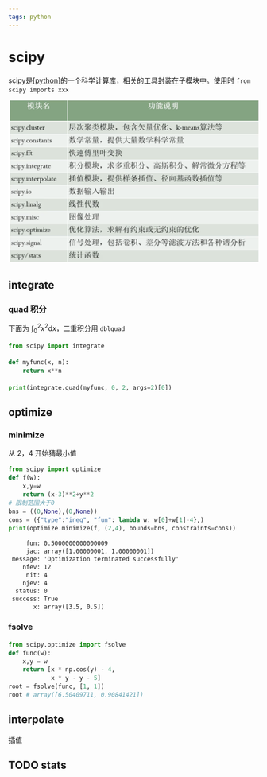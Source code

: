 ```yaml
---
tags: python
---
```


# scipy

scipy是[[python]]的一个科学计算库，相关的工具封装在子模块中。使用时 `from scipy imports xxx`

![scipy](../../attachments/2022-05-31-10-44-52.png)

## integrate

### quad 积分

下面为 $\int_0^2x^2\mathrm{d}x$，二重积分用 `dblquad`

```python
from scipy import integrate

def myfunc(x, n):
    return x**n

print(integrate.quad(myfunc, 0, 2, args=2)[0])
```

## optimize

### minimize

从 2，4 开始猜最小值

```python
from scipy import optimize
def f(w):
    x,y=w
    return (x-3)**2+y**2
# 限制范围大于0
bns = ((0,None),(0,None))
cons = ({"type":"ineq", "fun": lambda w: w[0]+w[1]-4},)
print(optimize.minimize(f, (2,4), bounds=bns, constraints=cons))
```

```text
     fun: 0.5000000000000009
     jac: array([1.00000001, 1.00000001])
 message: 'Optimization terminated successfully'
    nfev: 12
     nit: 4
    njev: 4
  status: 0
 success: True
       x: array([3.5, 0.5])
```

### fsolve

```python
from scipy.optimize import fsolve
def func(w):
    x,y = w
    return [x * np.cos(y) - 4,
            x * y - y - 5]
root = fsolve(func, [1, 1])
root # array([6.50409711, 0.90841421])
```

## interpolate

插值

## TODO stats

[//begin]: # "Autogenerated link references for markdown compatibility"
[python]: python.md "python"
[//end]: # "Autogenerated link references"
